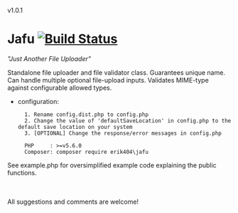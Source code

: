 v1.0.1
# Jafu [![Build Status](https://travis-ci.org/erik404/Jafu.svg?branch=development)](https://travis-ci.org/erik404/Jafu)
*"Just Another File Uploader"*

Standalone file uploader and file validator class. Guarantees unique name. Can handle multiple optional file-upload inputs. Validates MIME-type against configurable allowed types.

* configuration: 
        
        1. Rename config.dist.php to config.php
        2. Change the value of 'defaultSaveLocation' in config.php to the default save location on your system
        3. [OPTIONAL] Change the response/error messages in config.php 
        
        PHP     : >=v5.6.0
        Composer: composer require erik404\jafu


See example.php for oversimplified example code explaining the public functions.


<br /><br />
All suggestions and comments are welcome!


